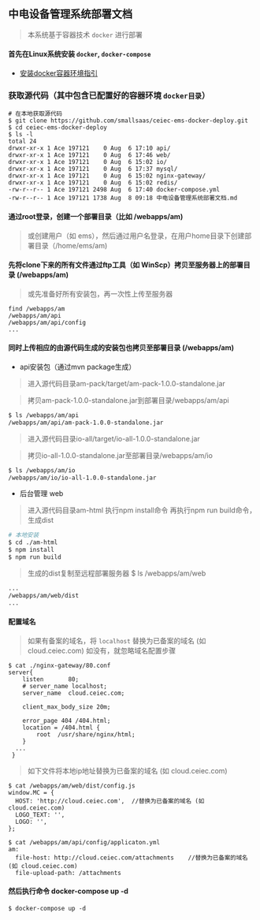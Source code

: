 ## 中电设备管理系统部署文档
> 本系统基于容器技术 `docker` 进行部署

#### 首先在Linux系统安装 `docker`, `docker-compose`
- [安装docker容器环境指引](https://github.com/kequandian/dev_docs/blob/master/ops/Linux%E7%B3%BB%E7%BB%9F%E5%AE%89%E8%A3%85%20docker%E5%92%8Cocker-compose.md)

### 获取源代码（其中包含已配置好的容器环境 `docker目录`）
```shell
# 在本地获取源代码
$ git clone https://github.com/smallsaas/ceiec-ems-docker-deploy.git
$ cd ceiec-ems-docker-deploy
$ ls -l
total 24
drwxr-xr-x 1 Ace 197121    0 Aug  6 17:10 api/
drwxr-xr-x 1 Ace 197121    0 Aug  6 17:46 web/
drwxr-xr-x 1 Ace 197121    0 Aug  6 15:02 io/
drwxr-xr-x 1 Ace 197121    0 Aug  6 17:37 mysql/
drwxr-xr-x 1 Ace 197121    0 Aug  6 15:02 nginx-gateway/
drwxr-xr-x 1 Ace 197121    0 Aug  6 15:02 redis/
-rw-r--r-- 1 Ace 197121 2498 Aug  6 17:40 docker-compose.yml
-rw-r--r-- 1 Ace 197121 1738 Aug  8 09:18 中电设备管理系统部署文档.md
```

#### 通过root登录，创建一个部署目录（比如 /webapps/am) 
> 或创建用户（如 ems），然后通过用户名登录，在用户home目录下创建部署目录（/home/ems/am) 

#### 先将clone下来的所有文件通过ftp工具（如 WinScp）拷贝至服务器上的部署目录 (/webapps/am)
> 或先准备好所有安装包，再一次性上传至服务器
```shell
find /webapps/am
/webapps/am/api
/webapps/am/api/config
...
```

#### 同时上传相应的由源代码生成的安装包也拷贝至部署目录 (/webapps/am)
* api安装包（通过mvn package生成）
> 进入源代码目录am-pack/target/am-pack-1.0.0-standalone.jar

> 拷贝am-pack-1.0.0-standalone.jar到部署目录/webapps/am/api  
```bash
$ ls /webapps/am/api
/webapps/am/api/am-pack-1.0.0-standalone.jar
```

> 进入源代码目录io-all/target/io-all-1.0.0-standalone.jar

> 拷贝io-all-1.0.0-standalone.jar至部署目录/webapps/am/io
```bash
$ ls /webapps/am/io
/webapps/am/io/io-all-1.0.0-standalone.jar
```

* 后台管理 web
> 进入源代码目录am-html
> 执行npm install命令
> 再执行npm run build命令，生成dist
```bash
# 本地安装
$ cd ./am-html
$ npm install
$ npm run build
```
> 生成的dist复制至远程部署服务器
$ ls /webapps/am/web
```bash
...
/webapps/am/web/dist
...
```

#### 配置域名
> 如果有备案的域名，将 `localhost` 替换为已备案的域名 (如 cloud.ceiec.com)
> 如没有，就忽略域名配置步骤

```shell
$ cat ./nginx-gateway/80.conf
server{
    listen       80;
    # server_name localhost;
    server_name  cloud.ceiec.com;
   
    client_max_body_size 20m;

    error_page 404 /404.html;
    location = /404.html {
        root  /usr/share/nginx/html;
    }
  ...
 }
```

> 如下文件将本地ip地址替换为已备案的域名 (如 cloud.ceiec.com)

```shell
$ cat /webapps/am/web/dist/config.js
window.MC = {
  HOST: 'http://cloud.ceiec.com',  //替换为已备案的域名 (如 cloud.ceiec.com)
  LOGO_TEXT: '',
  LOGO: '',
};

$ cat /webapps/am/api/config/applicaton.yml
am:
  file-host: http://cloud.ceiec.com/attachments    //替换为已备案的域名 (如 cloud.ceiec.com)
  file-upload-path: /attachments 

```

#### 然后执行命令 docker-compose up -d 
```shell
$ docker-compose up -d 
```


